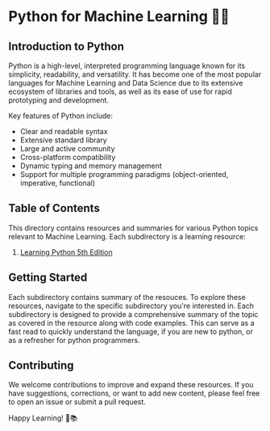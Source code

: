 # Python for Machine Learning 🐍🤖

## Introduction to Python

Python is a high-level, interpreted programming language known for its simplicity, readability, and versatility. It has become one of the most popular languages for Machine Learning and Data Science due to its extensive ecosystem of libraries and tools, as well as its ease of use for rapid prototyping and development.

Key features of Python include:
- Clear and readable syntax
- Extensive standard library
- Large and active community
- Cross-platform compatibility
- Dynamic typing and memory management
- Support for multiple programming paradigms (object-oriented, imperative, functional)

## Table of Contents

This directory contains resources and summaries for various Python topics relevant to Machine Learning. Each subdirectory is a learning resource:

1. [Learning Python 5th Edition](./Learning_python.md/)
   


## Getting Started

Each subdirectory contains summary of the resouces. To explore these resources, navigate to the specific subdirectory you're interested in. Each subdirectory is designed to provide a comprehensive summary of the topic as covered in the resource along with code examples. This can serve as a fast read to quickly understand the language, if you are new to python,  or as a refresher for python programmers.

## Contributing

We welcome contributions to improve and expand these resources. If you have suggestions, corrections, or want to add new content, please feel free to open an issue or submit a pull request.

Happy Learning! 🚀📚